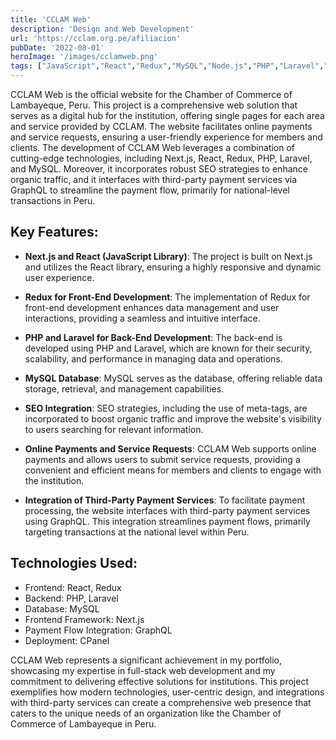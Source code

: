 ```yaml
---
title: 'CCLAM Web'
description: 'Design and Web Development'
url: 'https://cclam.org.pe/afiliacion'
pubDate: '2022-08-01'
heroImage: '/images/cclamweb.png'
tags: ["JavaScript","React","Redux","MySQL","Node.js","PHP","Laravel","Next.js"]
---
```


CCLAM Web is the official website for the Chamber of Commerce of Lambayeque, Peru. This project is a comprehensive web solution that serves as a digital hub for the institution, offering single pages for each area and service provided by CCLAM. The website facilitates online payments and service requests, ensuring a user-friendly experience for members and clients. The development of CCLAM Web leverages a combination of cutting-edge technologies, including Next.js, React, Redux, PHP, Laravel, and MySQL. Moreover, it incorporates robust SEO strategies to enhance organic traffic, and it interfaces with third-party payment services via GraphQL to streamline the payment flow, primarily for national-level transactions in Peru.

## Key Features:

- **Next.js and React (JavaScript Library)**:
The project is built on Next.js and utilizes the React library, ensuring a highly responsive and dynamic user experience.

- **Redux for Front-End Development**:
The implementation of Redux for front-end development enhances data management and user interactions, providing a seamless and intuitive interface.

- **PHP and Laravel for Back-End Development**:
The back-end is developed using PHP and Laravel, which are known for their security, scalability, and performance in managing data and operations.

- **MySQL Database**:
MySQL serves as the database, offering reliable data storage, retrieval, and management capabilities.

- **SEO Integration**:
SEO strategies, including the use of meta-tags, are incorporated to boost organic traffic and improve the website's visibility to users searching for relevant information.

- **Online Payments and Service Requests**:
CCLAM Web supports online payments and allows users to submit service requests, providing a convenient and efficient means for members and clients to engage with the institution.

- **Integration of Third-Party Payment Services**:
To facilitate payment processing, the website interfaces with third-party payment services using GraphQL. This integration streamlines payment flows, primarily targeting transactions at the national level within Peru.

## Technologies Used:

- Frontend: React, Redux
- Backend: PHP, Laravel
- Database: MySQL
- Frontend Framework: Next.js
- Payment Flow Integration: GraphQL
- Deployment: CPanel


CCLAM Web represents a significant achievement in my portfolio, showcasing my expertise in full-stack web development and my commitment to delivering effective solutions for institutions. This project exemplifies how modern technologies, user-centric design, and integrations with third-party services can create a comprehensive web presence that caters to the unique needs of an organization like the Chamber of Commerce of Lambayeque in Peru.